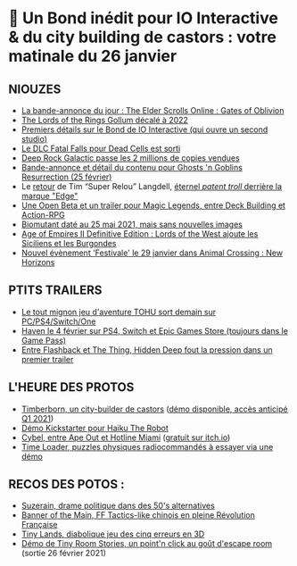 # 🥞 Un Bond inédit pour IO Interactive & du city building de castors : votre matinale du 26 janvier

## NIOUZES

- [La bande-annonce du jour : The Elder Scrolls Online : Gates of Oblivion](https://www.youtube.com/watch?v=3EfBIY5rig0)
- [The Lords of the Rings Gollum décalé à 2022](https://www.allgamesdelta.net/2021/01/the-lord-of-rings-gollum-delayed-until.html)
- [Premiers détails sur le Bond de IO Interactive (qui ouvre un second studio)](https://www.thegamer.com/io-interactive-second-studio-james-bond/)
- [Le DLC Fatal Falls pour Dead Cells est sorti](https://www.youtube.com/watch?v=ERbtq7Wp_xo)
- [Deep Rock Galactic passe les 2 millions de copies vendues](https://www.gamasutra.com/view/news/376666/Deep_Rock_Galactic_has_topped_2_million_sales.php)
- [Bande-annonce et détail du contenu pour Ghosts 'n Goblins Resurrection (25 février)](https://www.gamekult.com/actualite/ghosts-n-goblins-resurrection-lance-ses-pre-commandes-avec-une-nouvelle-bande-annonce-3050835419.html)
- Le [retour](https://twitter.com/Mobigame/status/1354022062243905536) de Tim “Super Relou” Langdell, [éternel *patent troll* derrière la marque "Edge"](https://www.gamesindustry.biz/articles/2020-09-30-the-thing-about-trolls-is-they-regenerate-10-years-ago-this-month)
- [Une Open Beta et un trailer pour Magic Legends, entre Deck Building et Action-RPG](https://www.youtube.com/watch?v=UGm_K90JAz0)
- [Biomutant daté au 25 mai 2021, mais sans nouvelles images](https://www.gamekult.com/actualite/biomutant-tient-finalement-sa-date-de-sortie-sur-ps4-xbox-one-et-pc-3050835417.html)
- [Age of Empires II Definitive Edition : Lords of the West ajoute les Siciliens et les Burgondes](https://www.youtube.com/watch?v=oLJk_nIMdkc)
- [Nouvel évènement 'Festivale' le 29 janvier dans Animal Crossing : New Horizons](https://www.allgamesdelta.net/2021/01/animal-crossing-new-horizons-free.html)

## PTITS TRAILERS

- [Le tout mignon jeu d'aventure TOHU sort demain sur PC/PS4/Switch/One](https://www.youtube.com/watch?v=VeMmA8IjI-Q)
- [Haven le 4 février sur PS4, Switch et Epic Games Store (toujours dans le Game Pass)](https://www.gematsu.com/2021/01/haven-for-ps4-switch-and-epic-games-store-launches-february-4)
- [Entre Flashback et The Thing, Hidden Deep fout la pression dans un premier trailer](https://www.youtube.com/watch?v=nw9oKrG94s8)

## L'HEURE DES PROTOS

- [Timberborn, un city-builder de castors](https://www.youtube.com/watch?v=dzvvNPl3U8I) ([démo disponible, accès anticipé Q1 2021](https://store.steampowered.com/app/1062090/Timberborn/))
- [Démo Kickstarter pour Haiku The Robot](https://mistermorrisgames.itch.io/haiku-the-robot-kickstarter-demo)
- [Cybel, entre Ape Out et Hotline Miami](https://www.youtube.com/watch?v=tC6fc0e0UVM) ([gratuit sur itch.io](https://bedehess.itch.io/cybel))
- [Time Loader, puzzles physiques radiocommandés à essayer via une démo](https://store.steampowered.com/app/1301950/Time_Loader/)

## RECOS DES POTOS :

- [Suzerain, drame politique dans des 50's alternatives](https://www.youtube.com/watch?v=6b6xHHvOtSM)
- [Banner of the Main, FF Tactics-like chinois en pleine Révolution Française](https://store.steampowered.com/app/994730/_Banner_of_the_Maid/)
- [Tiny Lands, diabolique jeu des cinq erreurs en 3D](https://store.steampowered.com/app/1354910/Tiny_Lands/)
- [Démo de Tiny Room Stories, un point'n click au goût d'escape room](https://store.steampowered.com/app/1259640/Tiny_Room_Stories_Town_Mystery/) (sortie 26 février 2021)

